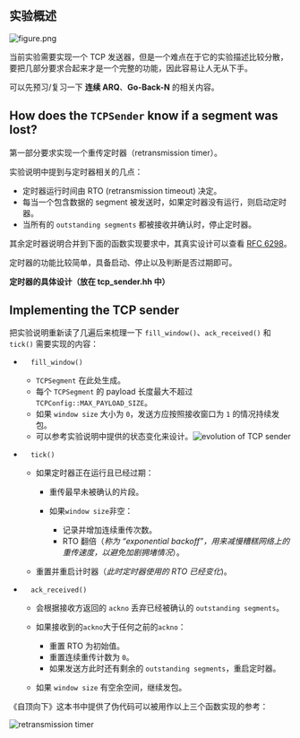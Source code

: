 ## 实验概述

![figure.png](https://imgbed001.oss-cn-hangzhou.aliyuncs.com/img/figure1-20240401192309650.png)

当前实验需要实现一个 TCP 发送器，但是一个难点在于它的实验描述比较分散，要把几部分要求合起来才是一个完整的功能，因此容易让人无从下手。

可以先预习/复习一下 **连续 ARQ**、**Go-Back-N** 的相关内容。

## How does the `TCPSender` know if a segment was lost?

第一部分要求实现一个重传定时器（retransmission timer）。

实验说明中提到与定时器相关的几点：

- 定时器运行时间由 RTO (retransmission timeout) 决定。
- 每当一个包含数据的 segment 被发送时，如果定时器没有运行，则启动定时器。
- 当所有的 `outstanding segments` 都被接收并确认时，停止定时器。

其余定时器说明合并到下面的函数实现要求中，其真实设计可以查看 [RFC 6298](https://datatracker.ietf.org/doc/rfc6298/)。

定时器的功能比较简单，具备启动、停止以及判断是否过期即可。

**定时器的具体设计（放在 tcp_sender.hh 中）**


## Implementing the TCP sender

把实验说明重新读了几遍后来梳理一下 `fill_window()`、`ack_received()` 和 `tick()` 需要实现的内容：

- ```
    fill_window()
    ```

    - `TCPSegment` 在此处生成。
    - 每个 `TCPSegment` 的 payload 长度最大不超过 `TCPConfig::MAX_PAYLOAD_SIZE`。
    - 如果 `window size` 大小为 `0`，发送方应按照接收窗口为 `1` 的情况持续发包。
    - 可以参考实验说明中提供的状态变化来设计。![evolution of TCP sender](https://imgbed001.oss-cn-hangzhou.aliyuncs.com/img/evolution-of-sender.jpg)

- ```
    tick()
    ```

    - 如果定时器正在运行且已经过期：

        - 重传最早未被确认的片段。

        - 如果`window size`非空：
            - 记录并增加连续重传次数。
            - RTO 翻倍（*称为 “exponential backoff”，用来减慢糟糕网络上的重传速度，以避免加剧拥堵情况*）。
        
    - 重置并重启计时器（*此时定时器使用的 RTO 已经变化*)。
    
- ```
    ack_received()
    ```

    - 会根据接收方返回的 `ackno` 丢弃已经被确认的 `outstanding segments`。

    - 如果接收到的`ackno`大于任何之前的`ackno`：

      - 重置 RTO 为初始值。
      - 重置连续重传计数为 `0`。
      - 如果发送方此时还有剩余的 `outstanding segments`，重启定时器。
      
    - 如果 `window size` 有空余空间，继续发包。

《自顶向下》这本书中提供了伪代码可以被用作以上三个函数实现的参考：

![retransmission timer](https://imgbed001.oss-cn-hangzhou.aliyuncs.com/img/retransmission-timer.png)